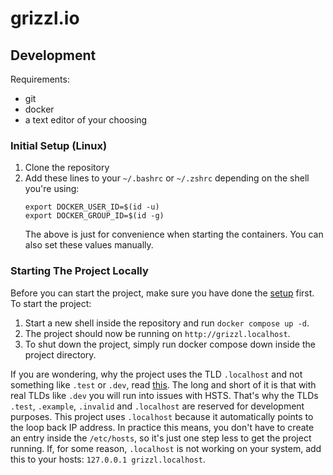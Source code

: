 # grizzl.io

## Development
Requirements: 
- git
- docker
- a text editor of your choosing

### Initial Setup (Linux)
1. Clone the repository
2. Add these lines to your `~/.bashrc` or `~/.zshrc` depending on the shell you're using:
   ```
   export DOCKER_USER_ID=$(id -u)
   export DOCKER_GROUP_ID=$(id -g)
   ```
   The above is just for convenience when starting the containers. You can also set these values manually.

### Starting The Project Locally
Before you can start the project, make sure you have done the [setup](#initial-setup-linux) first. 
To start the project:
1. Start a new shell inside the repository and run `docker compose up -d`.
2. The project should now be running on `http://grizzl.localhost`.
3. To shut down the project, simply run docker compose down inside the project directory.

If you are wondering, why the project uses the TLD `.localhost` and not something like `.test` or `.dev`, read 
[this](https://www.rfc-editor.org/rfc/rfc2606#section-2). The long and short of it is that with real TLDs like `.dev` 
you will run into issues with HSTS. That's why the TLDs `.test`, `.example`, `.invalid` and `.localhost` are reserved 
for development purposes. This project uses `.localhost` because it automatically points to the loop back IP address. In
practice this means, you don't have to create an entry inside the `/etc/hosts`, so it's just one step less to get the 
project running. If, for some reason, `.localhost` is not working on your system, add this to your hosts: 
`127.0.0.1 grizzl.localhost`.